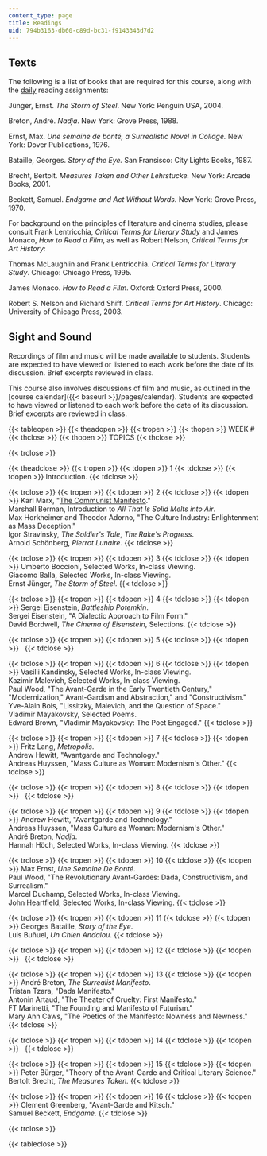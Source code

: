 ```yaml
---
content_type: page
title: Readings
uid: 794b3163-db60-c89d-bc31-f9143343d7d2
---
```


Texts
-----

The following is a list of books that are required for this course, along with the [daily](#daily) reading assignments:

Jünger, Ernst. _The Storm of Steel_. New York: Penguin USA, 2004.

Breton, André. _Nadja_. New York: Grove Press, 1988.

Ernst, Max. _Une semaine de bonté, a Surrealistic Novel in Collage._ New York: Dover Publications, 1976.

Bataille, Georges. _Story of the Eye._ San Fransisco: City Lights Books, 1987.

Brecht, Bertolt. _Measures Taken and Other Lehrstucke._ New York: Arcade Books, 2001.

Beckett, Samuel. _Endgame and Act Without Words._ New York: Grove Press, 1970.

For background on the principles of literature and cinema studies, please consult Frank Lentricchia, _Critical Terms for Literary Study_ and James Monaco, _How to Read a Film_, as well as Robert Nelson, _Critical Terms for Art History:_  
  
Thomas McLaughlin and Frank Lentricchia. _Critical Terms for Literary Study_. Chicago: Chicago Press, 1995.

James Monaco. _How to Read a Film_. Oxford: Oxford Press, 2000.

Robert S. Nelson and Richard Shiff. _Critical Terms for Art History_. Chicago: University of Chicago Press, 2003.

Sight and Sound
---------------

Recordings of film and music will be made available to students. Students are expected to have viewed or listened to each work before the date of its discussion. Brief excerpts reviewed in class.

This course also involves discussions of film and music, as outlined in the [course calendar]({{< baseurl >}}/pages/calendar). Students are expected to have viewed or listened to each work before the date of its discussion. Brief excerpts are reviewed in class.

{{< tableopen >}}
{{< theadopen >}}
{{< tropen >}}
{{< thopen >}}
WEEK #
{{< thclose >}}
{{< thopen >}}
TOPICS
{{< thclose >}}

{{< trclose >}}

{{< theadclose >}}
{{< tropen >}}
{{< tdopen >}}
1
{{< tdclose >}}
{{< tdopen >}}
Introduction.
{{< tdclose >}}

{{< trclose >}}
{{< tropen >}}
{{< tdopen >}}
2
{{< tdclose >}}
{{< tdopen >}}
Karl Marx, "[The Communist Manifesto](http://www.gutenberg.org/browse/BIBREC/BR61.HTM
)."  
Marshall Berman, Introduction to _All That Is Solid Melts into Air_.  
Max Horkheimer and Theodor Adorno, "The Culture Industry: Enlightenment as Mass Deception."  
Igor Stravinsky, _The Soldier's Tale_, _The Rake's Progress_.  
Arnold Schönberg, _Pierrot Lunaire_.
{{< tdclose >}}

{{< trclose >}}
{{< tropen >}}
{{< tdopen >}}
3
{{< tdclose >}}
{{< tdopen >}}
Umberto Boccioni, Selected Works, In-class Viewing.  
Giacomo Balla, Selected Works, In-class Viewing.  
Ernst Jünger, _The Storm of Steel_.
{{< tdclose >}}

{{< trclose >}}
{{< tropen >}}
{{< tdopen >}}
4
{{< tdclose >}}
{{< tdopen >}}
Sergei Eisenstein, _Battleship Potemkin_.  
Sergei Eisenstein, "A Dialectic Approach to Film Form."  
David Bordwell, _The Cinema of Eisenstein_, Selections.
{{< tdclose >}}

{{< trclose >}}
{{< tropen >}}
{{< tdopen >}}
5
{{< tdclose >}}
{{< tdopen >}}
 
{{< tdclose >}}

{{< trclose >}}
{{< tropen >}}
{{< tdopen >}}
6
{{< tdclose >}}
{{< tdopen >}}
Vasilii Kandinsky, Selected Works, In-class Viewing.  
Kazimir Malevich, Selected Works, In-class Viewing.  
Paul Wood, "The Avant-Garde in the Early Twentieth Century," "Modernization," Avant-Gardism and Abstraction," and "Constructivism."  
Yve-Alain Bois, "Lissitzky, Malevich, and the Question of Space."  
Vladimir Mayakovsky, Selected Poems.  
Edward Brown, "Vladimir Mayakovsky: The Poet Engaged."
{{< tdclose >}}

{{< trclose >}}
{{< tropen >}}
{{< tdopen >}}
7
{{< tdclose >}}
{{< tdopen >}}
Fritz Lang, _Metropolis_.  
Andrew Hewitt, "Avantgarde and Technology."  
Andreas Huyssen, "Mass Culture as Woman: Modernism's Other."
{{< tdclose >}}

{{< trclose >}}
{{< tropen >}}
{{< tdopen >}}
8
{{< tdclose >}}
{{< tdopen >}}
 
{{< tdclose >}}

{{< trclose >}}
{{< tropen >}}
{{< tdopen >}}
9
{{< tdclose >}}
{{< tdopen >}}
Andrew Hewitt, "Avantgarde and Technology."  
Andreas Huyssen, "Mass Culture as Woman: Modernism's Other."  
André Breton, _Nadja_.  
Hannah Höch, Selected Works, In-class Viewing.
{{< tdclose >}}

{{< trclose >}}
{{< tropen >}}
{{< tdopen >}}
10
{{< tdclose >}}
{{< tdopen >}}
Max Ernst, _Une Semaine De Bonté_.  
Paul Wood, "The Revolutionary Avant-Gardes: Dada, Constructivism, and Surrealism."  
Marcel Duchamp, Selected Works, In-class Viewing.  
John Heartfield, Selected Works, In-class Viewing.
{{< tdclose >}}

{{< trclose >}}
{{< tropen >}}
{{< tdopen >}}
11
{{< tdclose >}}
{{< tdopen >}}
Georges Bataille, _Story of the Eye_.  
Luis Buñuel, _Un Chien Andalou_.
{{< tdclose >}}

{{< trclose >}}
{{< tropen >}}
{{< tdopen >}}
12
{{< tdclose >}}
{{< tdopen >}}
 
{{< tdclose >}}

{{< trclose >}}
{{< tropen >}}
{{< tdopen >}}
13
{{< tdclose >}}
{{< tdopen >}}
André Breton, _The Surrealist Manifesto_.  
Tristan Tzara, "Dada Manifesto."  
Antonin Artaud, "The Theater of Cruelty: First Manifesto."  
FT Marinetti, "The Founding and Manifesto of Futurism."  
Mary Ann Caws, "The Poetics of the Manifesto: Nowness and Newness."
{{< tdclose >}}

{{< trclose >}}
{{< tropen >}}
{{< tdopen >}}
14
{{< tdclose >}}
{{< tdopen >}}
 
{{< tdclose >}}

{{< trclose >}}
{{< tropen >}}
{{< tdopen >}}
15
{{< tdclose >}}
{{< tdopen >}}
Peter Bürger, "Theory of the Avant-Garde and Critical Literary Science."  
Bertolt Brecht, _The Measures Taken._
{{< tdclose >}}

{{< trclose >}}
{{< tropen >}}
{{< tdopen >}}
16
{{< tdclose >}}
{{< tdopen >}}
Clement Greenberg, "Avant-Garde and Kitsch."  
Samuel Beckett, _Endgame._
{{< tdclose >}}

{{< trclose >}}

{{< tableclose >}}